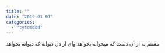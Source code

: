 ```yaml
---
title: ""
date: "2019-01-01"
categories: 
  - "tytomood"
---
```


مستم نه از آن دست که میخوانه بخواهد وای از دل دیوانه که دیوانه بخواهد
